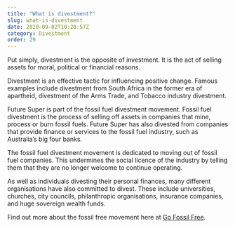 ```yaml
---
title: "What is divestment?"
slug: what-is-divestment
date: 2020-09-02T10:20:57Z
category: Divestment
order: 29
---
```


Put simply, divestment is the opposite of investment. It is the act of selling assets for moral, political or financial reasons.

Divestment is an effective tactic for influencing positive change. Famous examples include divestment from South Africa in the former era of apartheid, divestment of the Arms Trade, and Tobacco industry divestment.

Future Super is part of the fossil fuel divestment movement. Fossil fuel divestment is the process of selling off assets in companies that mine, process or burn fossil fuels. Future Super has also divested from companies that provide finance or services to the fossil fuel industry, such as Australia’s big four banks.

The fossil fuel divestment movement is dedicated to moving out of fossil fuel companies. This undermines the social licence of the industry by telling them that they are no longer welcome to continue operating.

As well as individuals divesting their personal finances, many different organisations have also committed to divest. These include universities, churches, city councils, philanthropic organisations, insurance companies, and huge sovereign wealth funds.

Find out more about the fossil free movement here at [Go Fossil Free](https://gofossilfree.org/).
